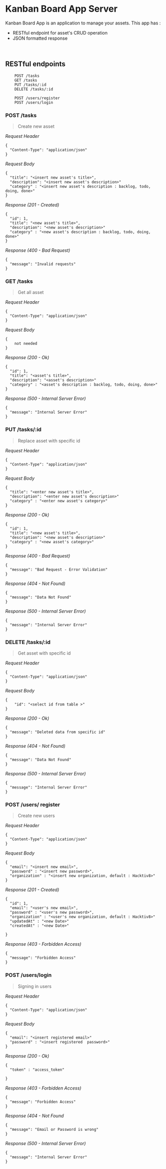 # Kanban Board App Server
Kanban Board App is an application to manage your assets. This app has : 
* RESTful endpoint for asset's CRUD operation
* JSON formatted response

&nbsp;

## RESTful endpoints
```
    POST /tasks
    GET /tasks
    PUT /tasks/:id
    DELETE /tasks/:id

```
```
    POST /users/register
    POST /users/login

```


### POST /tasks

> Create new asset

_Request Header_
```
{
  "Content-Type": "application/json"
}
```

_Request Body_
```
{
  "title": "<insert new asset's title>",
  "description": "<insert new asset's description>"
  "category" : "<insert new asset's description : backlog, todo, doing, done>"
}
```

_Response (201 - Created)_
```
{
  "id": 1,
  "title": "<new asset's title>",
  "description": "<new asset's description>"
  "category" : "<new asset's description : backlog, todo, doing, done>"
}
```

_Response (400 - Bad Request)_
```
{
  "message": "Invalid requests"
}
```

### GET /tasks

> Get all asset

_Request Header_
```
{
  "Content-Type": "application/json"
}
```

_Request Body_
```
{
    not needed
}
```

_Response (200 - Ok)_
```
{
  "id": 1,
  "title": "<asset's title>",
  "description": "<asset's description>"
  "category" : "<asset's description : backlog, todo, doing, done>"
}
```

_Response (500 - Internal Server Error)_
```
{
  "message": "Internal Server Error"
}
```

### PUT /tasks/:id

> Replace asset with specific id

_Request Header_
```
{
  "Content-Type": "application/json"
}
```

_Request Body_
```
{
  "title": "<enter new asset's title>",
  "description": "<enter new asset's description>"
  "category" : "<enter new asset's category>"
}
```

_Response (200 - Ok)_
```
{
  "id": 1,
  "title": "<new asset's title>",
  "description": "<new asset's description>"
  "category" : "<new asset's category>"
}
```

_Response (400 - Bad Request)_
```
{
  "message": "Bad Request - Error Validation"
}
```

_Response (404 - Not Found)_
```
{
  "message": "Data Not Found"
}
```

_Response (500 - Internal Server Error)_
```
{
  "message": "Internal Server Error"
}
```

### DELETE /tasks/:id

> Get asset with specific id

_Request Header_
```
{
  "Content-Type": "application/json"
}
```

_Request Body_
```
{
    "id": "<select id from table >"
}
```

_Response (200 - Ok)_
```
{
  "message": "Deleted data from specific id"
}
```
_Response (404 - Not Found)_
```
{
  "message": "Data Not Found"
}
```

_Response (500 - Internal Server Error)_
```
{
  "message": "Internal Server Error"
}
```

### POST /users/ register

> Create new users

_Request Header_
```
{
  "Content-Type": "application/json"
}
```

_Request Body_
```
{
  "email": "<insert new email>",
  "password" : "<insert new password>",
  "organization" : "<insert new organization, default : Hacktiv8>"
}
```

_Response (201 - Created)_
```
{
  "id": 1,
  "email": "<user's new email>",
  "password" : "<user's new password>",
  "organization" : "<user's new organization, default : Hacktiv8>"
  "updatedAt" : "<new Date>"
  "createdAt" : "<new Date>"

}
```

_Response (403 - Forbidden Access)_
```
{
  "message": "Forbidden Access"
}
```

### POST /users/login

> Signing in users

_Request Header_
```
{
  "Content-Type": "application/json"
}
```

_Request Body_
```
{
  "email": "<insert registered email>"
  "password" : "<insert registered  password>"
}
```

_Response (200 - Ok)_
```
{
  "token" : "access_token"

}
```

_Response (403 - Forbidden Access)_
```
{
  "message": "Forbidden Access"
}
```
_Response (404 - Not Found_
```
{
  "message": "Email or Password is wrong"
}
```
_Response (500 - Internal Server Error)_
```
{
  "message": "Internal Server Error"
}
```







